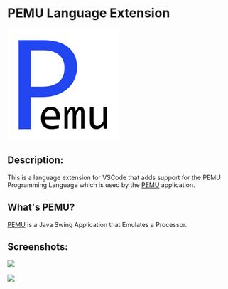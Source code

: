 
# PEMU Language Extension

![](./icon.png)

## Description:

This is a language extension for VSCode that adds support for the PEMU Programming Language which is used by the [PEMU](https://github.com/hds536jhmk/ProcessorEmulator) application.

## What's PEMU?

[PEMU](https://github.com/hds536jhmk/ProcessorEmulator) is a Java Swing Application that Emulates a Processor.

## Screenshots:

![](./pemu-language-extension.verify-code.gif)

![](./pemu-language-extension.snippets.gif)
